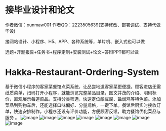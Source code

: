 # 接毕业设计和论文
作者微信：xunmaw001  作者QQ：2223505639(支持修改、部署调试、支持代做毕设)

接网站设计、小程序、H5、APP、各种系统等，单片机、嵌入式也可以做

选题+开题报告+任务书+程序定制+安装测试+论文+答辩PPT都可以做
# Hakka-Restaurant-Ordering-System
基于微信小程序的客家菜餐馆点菜系统，让品尝地道客家菜更便捷。顾客进店无需纸质菜单，扫码打开小程序，就能浏览完整菜品目录，图文并茂的介绍、明码标价，直观展示每道菜品。支持分类筛选，快速定位酿豆腐、盐焗鸡等特色菜。添加菜品到购物车后，还能选择口味偏好、分量规格，一键下单。餐馆后厨实时接收订单，快速安排制作。小程序还设有评价功能，方便顾客反馈，助力餐馆优化菜品与服务 。
![image](https://github.com/user-attachments/assets/fa13f8c9-91f3-43c4-9d9a-a55418bb0e38)
![image](https://github.com/user-attachments/assets/e383b814-b00d-4270-af2f-f1cce80b4ca9)
![image](https://github.com/user-attachments/assets/098be77e-e929-42c9-8972-01049c4e1b7a)
![image](https://github.com/user-attachments/assets/fec28a11-7da9-4f69-92b1-f797987a60bb)
![image](https://github.com/user-attachments/assets/339bf778-646b-44f9-912f-e0b4fd266675)
![image](https://github.com/user-attachments/assets/e990ca4a-fb30-43a6-9919-13361453bea3)
![image](https://github.com/user-attachments/assets/fce4d115-b7cd-4fad-ba7a-03ab225f2db4)
![image](https://github.com/user-attachments/assets/49b92807-16ad-43e7-8735-60ec8cbb7428)
